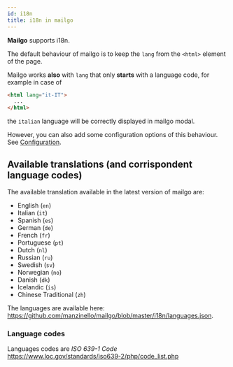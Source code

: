 ```yaml
---
id: i18n
title: i18n in mailgo
---
```


**Mailgo** supports i18n.

The default behaviour of mailgo is to keep the `lang` from the `<html>` element of the page.

Mailgo works **also** with `lang` that only **starts** with a language code, for example in case of

```html
<html lang="it-IT">
  ...
</html>
```

the `italian` language will be correctly displayed in mailgo modal.

However, you can also add some configuration options of this behaviour. See [Configuration](/docs/configuration).

## Available translations (and corrispondent language codes)

The available translation available in the latest version of mailgo are:

- English (`en`)
- Italian (`it`)
- Spanish (`es`)
- German (`de`)
- French (`fr`)
- Portuguese (`pt`)
- Dutch (`nl`)
- Russian (`ru`)
- Swedish (`sv`)
- Norwegian (`no`)
- Danish (`dk`)
- Icelandic (`is`)
- Chinese Traditional (`zh`)

The languages are available here: https://github.com/manzinello/mailgo/blob/master/i18n/languages.json.

### Language codes

Languages codes are _ISO 639-1 Code_ https://www.loc.gov/standards/iso639-2/php/code_list.php
